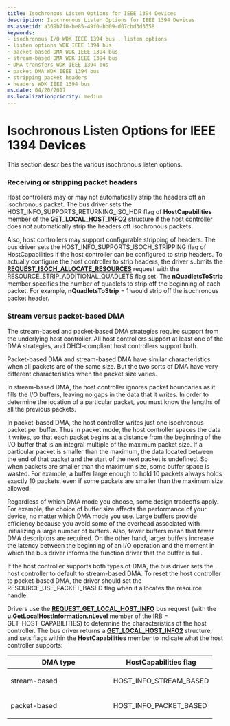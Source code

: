 ```yaml
---
title: Isochronous Listen Options for IEEE 1394 Devices
description: Isochronous Listen Options for IEEE 1394 Devices
ms.assetid: a369b7f0-be85-49f0-bb09-d07cbd3d3558
keywords:
- isochronous I/O WDK IEEE 1394 bus , listen options
- listen options WDK IEEE 1394 bus
- packet-based DMA WDK IEEE 1394 bus
- stream-based DMA WDK IEEE 1394 bus
- DMA transfers WDK IEEE 1394 bus
- packet DMA WDK IEEE 1394 bus
- stripping packet headers
- headers WDK IEEE 1394 bus
ms.date: 04/20/2017
ms.localizationpriority: medium
---
```


# Isochronous Listen Options for IEEE 1394 Devices





This section describes the various isochronous listen options.

### Receiving or stripping packet headers

Host controllers may or may not automatically strip the headers off an isochronous packet. The bus driver sets the HOST\_INFO\_SUPPORTS\_RETURNING\_ISO\_HDR flag of **HostCapabilities** member of the [**GET\_LOCAL\_HOST\_INFO2**](https://docs.microsoft.com/windows-hardware/drivers/ddi/content/1394/ns-1394-_get_local_host_info2) structure if the host controller does *not* automatically strip the headers off isochronous packets.

Also, host controllers may support configurable stripping of headers. The bus driver sets the HOST\_INFO\_SUPPORTS\_ISOCH\_STRIPPING flag of HostCapabilities if the host controller can be configured to strip headers. To actually configure the host controller to strip headers, the driver submits the [**REQUEST\_ISOCH\_ALLOCATE\_RESOURCES**](https://msdn.microsoft.com/library/windows/hardware/ff537649) request with the RESOURCE\_STRIP\_ADDITIONAL\_QUADLETS flag set. The **nQuadletsToStrip** member specifies the number of quadlets to strip off the beginning of each packet. For example, **nQuadletsToStrip** = 1 would strip off the isochronous packet header.

### Stream versus packet-based DMA

The stream-based and packet-based DMA strategies require support from the underlying host controller. All host controllers support at least one of the DMA strategies, and OHCI-compliant host controllers support both.

Packet-based DMA and stream-based DMA have similar characteristics when all packets are of the same size. But the two sorts of DMA have very different characteristics when the packet size varies.

In stream-based DMA, the host controller ignores packet boundaries as it fills the I/O buffers, leaving no gaps in the data that it writes. In order to determine the location of a particular packet, you must know the lengths of all the previous packets.

In packet-based DMA, the host controller writes just one isochronous packet per buffer. Thus in packet mode, the host controller spaces the data it writes, so that each packet begins at a distance from the beginning of the I/O buffer that is an integral multiple of the maximum packet size. If a particular packet is smaller than the maximum, the data located between the end of that packet and the start of the next packet is undefined. So when packets are smaller than the maximum size, some buffer space is wasted. For example, a buffer large enough to hold 10 packets always holds exactly 10 packets, even if some packets are smaller than the maximum size allowed.

Regardless of which DMA mode you choose, some design tradeoffs apply. For example, the choice of buffer size affects the performance of your device, no matter which DMA mode you use. Large buffers provide efficiency because you avoid some of the overhead associated with initializing a large number of buffers. Also, fewer buffers mean that fewer DMA descriptors are required. On the other hand, larger buffers increase the latency between the beginning of an I/O operation and the moment in which the bus driver informs the function driver that the buffer is full.

If the host controller supports both types of DMA, the bus driver sets the host controller to default to stream-based DMA. To reset the host controller to packet-based DMA, the driver should set the RESOURCE\_USE\_PACKET\_BASED flag when it allocates the resource handle.

Drivers use the [**REQUEST\_GET\_LOCAL\_HOST\_INFO**](https://msdn.microsoft.com/library/windows/hardware/ff537644) bus request (with the **u.GetLocalHostInformation.nLevel** member of the IRB = GET\_HOST\_CAPABILITIES) to determine the characteristics of the host controller. The bus driver returns a [**GET\_LOCAL\_HOST\_INFO2**](https://docs.microsoft.com/windows-hardware/drivers/ddi/content/1394/ns-1394-_get_local_host_info2) structure, and sets flags within the **HostCapabilities** member to indicate what the host controller supports:

<table>
<colgroup>
<col width="50%" />
<col width="50%" />
</colgroup>
<thead>
<tr class="header">
<th>DMA type</th>
<th>HostCapabilities flag</th>
</tr>
</thead>
<tbody>
<tr class="odd">
<td><p>stream-based</p></td>
<td><p>HOST_INFO_STREAM_BASED</p></td>
</tr>
<tr class="even">
<td><p>packet-based</p></td>
<td><p>HOST_INFO_PACKET_BASED</p></td>
</tr>
</tbody>
</table>

 

 

 




